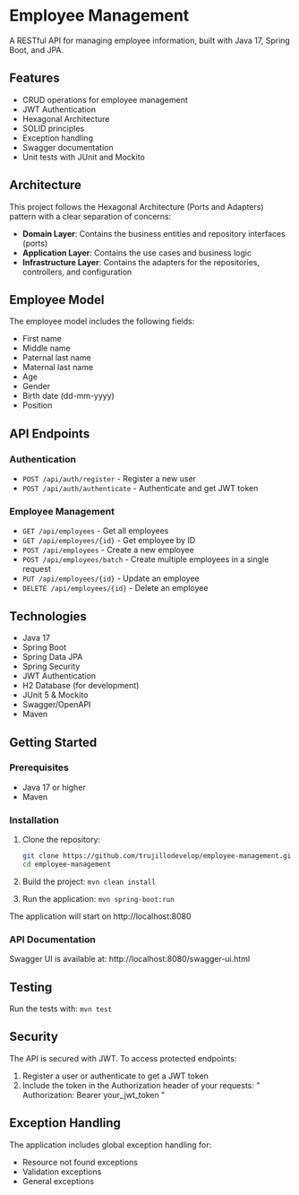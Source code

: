 # Employee Management

A RESTful API for managing employee information, built with Java 17, Spring Boot, and JPA.

## Features

- CRUD operations for employee management
- JWT Authentication
- Hexagonal Architecture
- SOLID principles
- Exception handling
- Swagger documentation
- Unit tests with JUnit and Mockito

## Architecture

This project follows the Hexagonal Architecture (Ports and Adapters) pattern with a clear separation of concerns:

- **Domain Layer**: Contains the business entities and repository interfaces (ports)
- **Application Layer**: Contains the use cases and business logic
- **Infrastructure Layer**: Contains the adapters for the repositories, controllers, and configuration

## Employee Model

The employee model includes the following fields:
- First name
- Middle name
- Paternal last name
- Maternal last name
- Age
- Gender
- Birth date (dd-mm-yyyy)
- Position

## API Endpoints

### Authentication
- `POST /api/auth/register` - Register a new user
- `POST /api/auth/authenticate` - Authenticate and get JWT token

### Employee Management
- `GET /api/employees` - Get all employees
- `GET /api/employees/{id}` - Get employee by ID
- `POST /api/employees` - Create a new employee
- `POST /api/employees/batch` - Create multiple employees in a single request
- `PUT /api/employees/{id}` - Update an employee
- `DELETE /api/employees/{id}` - Delete an employee

## Technologies

- Java 17
- Spring Boot
- Spring Data JPA
- Spring Security
- JWT Authentication
- H2 Database (for development)
- JUnit 5 & Mockito
- Swagger/OpenAPI
- Maven

## Getting Started

### Prerequisites
- Java 17 or higher
- Maven

### Installation

1. Clone the repository:
   ```bash
   git clone https://github.com/trujillodevelop/employee-management.git 
   cd employee-management

2. Build the project:
   `mvn clean install`

3. Run the application:
   `mvn spring-boot:run`

The application will start on http://localhost:8080

### API Documentation

Swagger UI is available at: http://localhost:8080/swagger-ui.html

## Testing

Run the tests with:
`mvn test`

## Security

The API is secured with JWT. To access protected endpoints:

1. Register a user or authenticate to get a JWT token
2. Include the token in the Authorization header of your requests:
   \" Authorization: Bearer your_jwt_token \"

## Exception Handling

The application includes global exception handling for:
- Resource not found exceptions
- Validation exceptions
- General exceptions
